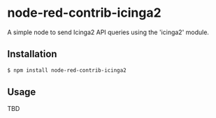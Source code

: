 # node-red-contrib-icinga2

  A simple node to send Icinga2 API queries using the 'icinga2' module.

## Installation

```bash
$ npm install node-red-contrib-icinga2
```

## Usage

TBD
